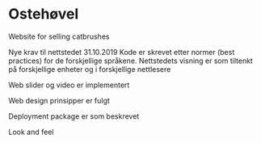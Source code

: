 # Ostehøvel
Website for selling catbrushes

Nye krav til nettstedet 31.10.2019 
Kode er skrevet etter normer (best practices) for de forskjellige språkene.
Nettstedets visning er som tiltenkt på forskjellige enheter og i forskjellige nettlesere

Web slider og video er implementert

Web design prinsipper er fulgt

Deployment package er som beskrevet

Look and feel

